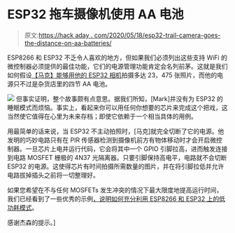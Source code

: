 # ESP32 拖车摄像机使用 AA 电池

> 原文:[https://hack aday . com/2020/05/18/esp32-trail-camera-goes-the-distance-on-aa-batteries/](https://hackaday.com/2020/05/18/esp32-trail-camera-goes-the-distance-on-aa-batteries/)

ESP8266 和 ESP32 不乏令人喜欢的地方，但如果我们必须列出这些支持 WiFi 的微控制器必须提供的最佳功能，它们的电源管理功能肯定会名列前茅。这就是我们如何假设[【马克】能够用他的 ESP32 相机](http://marksbench.com/electronics/esp32-cam-low-power-trail-camera/)拍摄多达 23，475 张照片，而他的电源只不过是杂货店里的四节 AA 电池。

[![](../Images/69b1ddb99b0226fe3fe765592c41e2db.png)](https://hackaday.com/wp-content/uploads/2020/05/esp32cam_detail.png) 但事实证明，整个故事颇有点意思。据我们所知，[Mark]并没有为 ESP32 的睡眠模式而烦恼。事实上，看起来你可以用任何你想要的芯片来完成这个把戏，这当然使它值得在心里为未来存档；即使它依赖于一个相当具体的用例。

用最简单的话来说，当 ESP32 不主动拍照时，[马克]就完全切断了它的电源。他发明的巧妙电路只有在 PIR 传感器检测到摄像机前方有物体移动时才会开启微控制器。一旦芯片上电并运行代码，它会将其中一个 GPIO 引脚拉高，进而触发连接到电路 MOSFET 栅极的 4N37 光隔离器。只要引脚保持高电平，电路就不会切断 ESP32 的电源。这使得芯片有时间拍摄所需数量的图片，并在将引脚拉低并允许电路拔掉插头之前将一切整理好。

如果您希望在不与任何 MOSFETs 发生冲突的情况下最大限度地提高运行时间，我们已经看到了一些优秀的示例[，说明如何充分利用 ESP8266 和 ESP32 上的低功耗模式](https://hackaday.com/2017/09/24/datalogger-uses-esp32-and-esp8266-low-power-modes/)。

感谢杰森的提示。]
